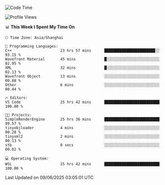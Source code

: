 <!--START_SECTION:waka-->
![Code Time](http://img.shields.io/badge/Code%20Time-2%2C981%20hrs%208%20mins-blue)

![Profile Views](http://img.shields.io/badge/Profile%20Views-0-blue)

📊 **This Week I Spent My Time On** 

```text
🕑︎ Time Zone: Asia/Shanghai

💬 Programming Languages: 
C++                      23 hrs 57 mins      ███████████████████████░░   93.15 % 
Wavefront Material       45 mins             █░░░░░░░░░░░░░░░░░░░░░░░░   02.95 % 
XML                      32 mins             █░░░░░░░░░░░░░░░░░░░░░░░░   02.13 % 
Wavefront Object         13 mins             ░░░░░░░░░░░░░░░░░░░░░░░░░   00.88 % 
Other                    6 mins              ░░░░░░░░░░░░░░░░░░░░░░░░░   00.44 % 

🔥 Editors: 
VS Code                  25 hrs 42 mins      █████████████████████████   100.00 % 

🐱‍💻 Projects: 
SimpleRenderEngine       25 hrs 36 mins      █████████████████████████   99.57 % 
tinyobjloader            4 mins              ░░░░░░░░░░░░░░░░░░░░░░░░░   00.28 % 
tinyxml2                 2 mins              ░░░░░░░░░░░░░░░░░░░░░░░░░   00.13 % 
stb                      0 secs              ░░░░░░░░░░░░░░░░░░░░░░░░░   00.02 % 

💻 Operating System: 
WSL                      25 hrs 42 mins      █████████████████████████   100.00 % 
```


 Last Updated on 09/06/2025 03:05:01 UTC
<!--END_SECTION:waka-->
